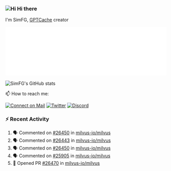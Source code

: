 ### <img src='https://qpluspicture.oss-cn-beijing.aliyuncs.com/6LjjQA/Hi.gif' alt='Hi' width="24"/> Hi there

I'm SimFG, [GPTCache](https://github.com/zilliztech/GPTCache) creator

![Metrics 👋](/metrics.plugin.followup.user.svg)

![SimFG's GitHub stats](https://github-readme-stats.vercel.app/api?username=SimFG&show_icons=true&theme=radical&count_private=true)

📫 How to reach me:

[![Connect on Mail](https://img.shields.io/badge/Ask%20me-anything-1abc9c.svg)](mailto:1142838399@qq.com)
[![Twitter](https://img.shields.io/twitter/follow/FogSim?style=social)](https://twitter.com/FogSim)
[![Discord](https://img.shields.io/discord/1092648432495251507?label=Discord&logo=discord)](https://discord.gg/Q8C6WEjSWV)

### :zap: Recent Activity

<!--START_SECTION:activity-->
1. 🗣 Commented on [#26450](https://github.com/milvus-io/milvus/issues/26450) in [milvus-io/milvus](https://github.com/milvus-io/milvus)
2. 🗣 Commented on [#26443](https://github.com/milvus-io/milvus/issues/26443) in [milvus-io/milvus](https://github.com/milvus-io/milvus)
3. 🗣 Commented on [#26450](https://github.com/milvus-io/milvus/issues/26450) in [milvus-io/milvus](https://github.com/milvus-io/milvus)
4. 🗣 Commented on [#25905](https://github.com/milvus-io/milvus/issues/25905) in [milvus-io/milvus](https://github.com/milvus-io/milvus)
5. 💪 Opened PR [#26470](https://github.com/milvus-io/milvus/pull/26470) in [milvus-io/milvus](https://github.com/milvus-io/milvus)
<!--END_SECTION:activity-->

